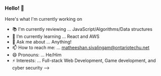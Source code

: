 ### Hello! 👋

Here's what I'm currently working on 
- 📚 I'm currently reviewing ... JavaScript/Algorithms/Data structures
- 🌱 I’m currently learning ... React and AWS
- 💬 Ask me about ... Anything!
- 📫 How to reach me: ... matheeshan.sivalingam@ontariotechu.net
- 😄 Pronouns: ... He/Him
- ⚡ Interests: ... Full-stack Web Development, Game development, and cyber security
-->
